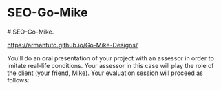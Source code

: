 ﻿# SEO-Go-Mike

#   S E O - G o - M i k e .

 https://armantuto.github.io/Go-Mike-Designs/
 


<p dir="auto">You'll do an oral presentation of your project with an assessor in order to imitate real-life conditions. Your assessor in this case will play the role of the client (your friend, Mike). Your evaluation session will proceed as follows:</p>
